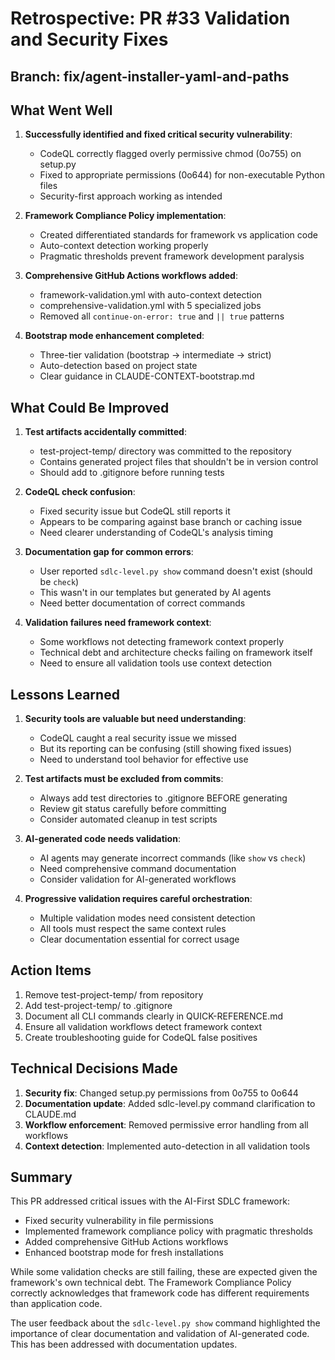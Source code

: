 # Retrospective: PR #33 Validation and Security Fixes

## Branch: fix/agent-installer-yaml-and-paths

## What Went Well

1. **Successfully identified and fixed critical security vulnerability**:
   - CodeQL correctly flagged overly permissive chmod (0o755) on setup.py
   - Fixed to appropriate permissions (0o644) for non-executable Python files
   - Security-first approach working as intended

2. **Framework Compliance Policy implementation**:
   - Created differentiated standards for framework vs application code
   - Auto-context detection working properly
   - Pragmatic thresholds prevent framework development paralysis

3. **Comprehensive GitHub Actions workflows added**:
   - framework-validation.yml with auto-context detection
   - comprehensive-validation.yml with 5 specialized jobs
   - Removed all `continue-on-error: true` and `|| true` patterns

4. **Bootstrap mode enhancement completed**:
   - Three-tier validation (bootstrap → intermediate → strict)
   - Auto-detection based on project state
   - Clear guidance in CLAUDE-CONTEXT-bootstrap.md

## What Could Be Improved

1. **Test artifacts accidentally committed**:
   - test-project-temp/ directory was committed to the repository
   - Contains generated project files that shouldn't be in version control
   - Should add to .gitignore before running tests

2. **CodeQL check confusion**:
   - Fixed security issue but CodeQL still reports it
   - Appears to be comparing against base branch or caching issue
   - Need clearer understanding of CodeQL's analysis timing

3. **Documentation gap for common errors**:
   - User reported `sdlc-level.py show` command doesn't exist (should be `check`)
   - This wasn't in our templates but generated by AI agents
   - Need better documentation of correct commands

4. **Validation failures need framework context**:
   - Some workflows not detecting framework context properly
   - Technical debt and architecture checks failing on framework itself
   - Need to ensure all validation tools use context detection

## Lessons Learned

1. **Security tools are valuable but need understanding**:
   - CodeQL caught a real security issue we missed
   - But its reporting can be confusing (still showing fixed issues)
   - Need to understand tool behavior for effective use

2. **Test artifacts must be excluded from commits**:
   - Always add test directories to .gitignore BEFORE generating
   - Review git status carefully before committing
   - Consider automated cleanup in test scripts

3. **AI-generated code needs validation**:
   - AI agents may generate incorrect commands (like `show` vs `check`)
   - Need comprehensive command documentation
   - Consider validation for AI-generated workflows

4. **Progressive validation requires careful orchestration**:
   - Multiple validation modes need consistent detection
   - All tools must respect the same context rules
   - Clear documentation essential for correct usage

## Action Items

1. Remove test-project-temp/ from repository
2. Add test-project-temp/ to .gitignore
3. Document all CLI commands clearly in QUICK-REFERENCE.md
4. Ensure all validation workflows detect framework context
5. Create troubleshooting guide for CodeQL false positives

## Technical Decisions Made

1. **Security fix**: Changed setup.py permissions from 0o755 to 0o644
2. **Documentation update**: Added sdlc-level.py command clarification to CLAUDE.md
3. **Workflow enforcement**: Removed permissive error handling from all workflows
4. **Context detection**: Implemented auto-detection in all validation tools

## Summary

This PR addressed critical issues with the AI-First SDLC framework:
- Fixed security vulnerability in file permissions
- Implemented framework compliance policy with pragmatic thresholds
- Added comprehensive GitHub Actions workflows
- Enhanced bootstrap mode for fresh installations

While some validation checks are still failing, these are expected given the framework's own technical debt. The Framework Compliance Policy correctly acknowledges that framework code has different requirements than application code.

The user feedback about the `sdlc-level.py show` command highlighted the importance of clear documentation and validation of AI-generated code. This has been addressed with documentation updates.